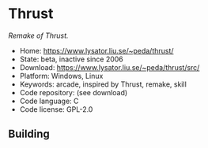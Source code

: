 # Thrust

_Remake of Thrust._

- Home: https://www.lysator.liu.se/~peda/thrust/
- State: beta, inactive since 2006
- Download: https://www.lysator.liu.se/~peda/thrust/src/
- Platform: Windows, Linux
- Keywords: arcade, inspired by Thrust, remake, skill
- Code repository: (see download)
- Code language: C
- Code license: GPL-2.0

## Building
